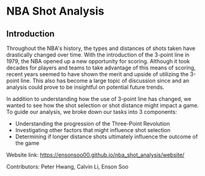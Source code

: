 # NBA Shot Analysis

## Introduction

Throughout the NBA's history, the types and distances of shots taken
        have drastically changed over time. With the introduction of the 3-point
        line in 1979, the NBA opened up a new opportunity for scoring. Although it
        took decades for players and teams to take advantage of this means of
        scoring, recent years seemed to have shown the merit and upside of 
        utilizing the 3-point line. This also has become a large topic of discussion
        since and an analysis could prove to be insightful on potential future
        trends.

In addition to understanding how the use of 3-point line has changed, we wanted to see how the shot selection or shot distance might impact a game. To guide our analysis, we broke down our tasks into 3 components:
- Understanding the progression of the Three-Point Revolution 
- Investigating other factors that might influence shot selection
- Determining if longer distance shots ultimately influence the outcome of the game


Website link: https://ensonsoo00.github.io/nba_shot_analysis/website/ 

Contributors: Peter Hwang, Calvin Li, Enson Soo